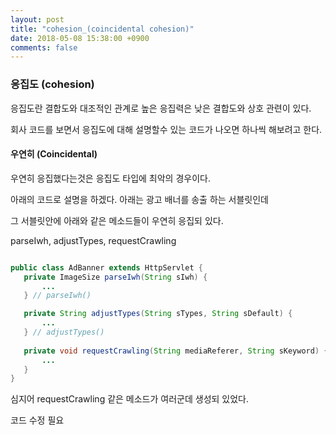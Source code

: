 ```yaml
---
layout: post
title: "cohesion_(coincidental cohesion)"
date: 2018-05-08 15:38:00 +0900
comments: false
---
```


### 응집도 (cohesion)

응집도란 결합도와 대조적인 관계로 높은 응집력은 낮은 결합도와 상호 관련이 있다.

회사 코드를 보면서 응집도에 대해 설명할수 있는 코드가 나오면 하나씩 해보려고 한다.

#### 우연히 (Coincidental)

우연히 응집했다는것은 응집도 타입에 최악의 경우이다.

아래의 코드로 설명을 하겠다. 아래는 광고 배너를 송출 하는 서블릿인데 

그 서블릿안에 아래와 같은 메소드들이 우연히 응집되 있다.

parseIwh, adjustTypes, requestCrawling

 ```java
 
 public class AdBanner extends HttpServlet {
	private ImageSize parseIwh(String sIwh) {
        ...
    } // parseIwh()

	private String adjustTypes(String sTypes, String sDefault) {
        ...
	} // adjustTypes()
	
	private void requestCrawling(String mediaReferer, String sKeyword) {
        ...
	}
}

```

심지어 requestCrawling 같은 메소드가 여러군데 생성되 있었다. 

코드 수정 필요

